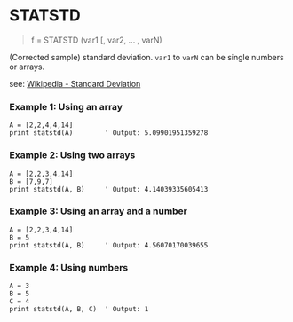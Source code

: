 # STATSTD

> f = STATSTD (var1 [, var2, ... , varN)

(Corrected sample) standard deviation. `var1` to `varN` can be single numbers or arrays.

see: [Wikipedia - Standard Deviation](https://en.wikipedia.org/wiki/Standard_deviation)

### Example 1: Using an array

```
A = [2,2,4,4,14]
print statstd(A)        ' Output: 5.09901951359278
```

### Example 2: Using two arrays

```
A = [2,2,3,4,14]
B = [7,9,7]
print statstd(A, B)     ' Output: 4.14039335605413 
```

### Example 3: Using an array and a number

```
A = [2,2,3,4,14]
B = 5
print statstd(A, B)     ' Output: 4.56070170039655
```

### Example 4: Using numbers

```
A = 3
B = 5
C = 4
print statstd(A, B, C)  ' Output: 1
```

